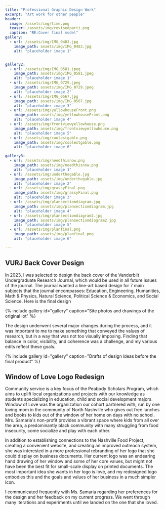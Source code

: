 ```yaml
---
title: "Professional Graphic Design Work"
excerpt: "Art work for other people"
header:
  image: /assets/img/time.png
  teaser: /assets/img/revisedparti.png
  caption: "RE:Cover final model"
gallery:
  - url: /assets/img/IMG_0483.jpg
    image_path: assets/img/IMG_0483.jpg
    alt: "placeholder image 1"


gallery2:
  - url: /assets/img/IMG_0581.jpeg
    image_path: assets/img/IMG_0581.jpeg
    alt: "placeholder image 1"
  - url: /assets/img/IMG_0729.jpeg
    image_path: assets/img/IMG_0729.jpeg
    alt: "placeholder image 2"
  - url: /assets/img/IMG_0567.jpg
    image_path: assets/img/IMG_0567.jpg
    alt: "placeholder image 3"
  - url: /assets/img/yellowhouseFront.png
    image_path: assets/img/yellowhouseFront.png
    alt: "placeholder image 4"
  - url: /assets/img/frontviewyellowhouse.png
    image_path: assets/img/frontviewyellowhouse.png
    alt: "placeholder image 5"
  - url: /assets/img/coolestgable.png
    image_path: assets/img/coolestgable.png
    alt: "placeholder image 6"

gallery3:
  - url: /assets/img/needthisnow.png
    image_path: assets/img/needthisnow.png
    alt: "placeholder image 1"
  - url: /assets/img/underthegable.jpg
    image_path: assets/img/underthegable.jpg
    alt: "placeholder image 2"
  - url: /assets/img/grassyFinal.png
    image_path: assets/img/grassyFinal.png
    alt: "placeholder image 3"
  - url: /assets/img/plansectiondiagram.jpg
    image_path: assets/img/plansectiondiagram.jpg
    alt: "placeholder image 4"
  - url: /assets/img/plansectiondiagram2.jpg
    image_path: assets/img/plansectiondiagram2.jpg
    alt: "placeholder image 5"
  - url: /assets/img/planfinal.png
    image_path: assets/img/planfinal.png
    alt: "placeholder image 6"

---
```


## VURJ Back Cover Design

In 2023, I was selected to design the back cover of the Vanderbilt Undergraduate Research Journal, which would be used in all future issues of the journal. The journal wanted a line-art based design for 7 main subjects that the journal encompasses: Education, Engineering, Humanities, Math & Physics, Natural Science, Political Science & Economics, and Social Science. Here is the final design

{% include gallery id="gallery" caption="Site photos and drawings of the original lot" %}

The design underwent several major changes during the process, and it was important to me to make something that conveyed the values of research, but in a way that was not too visually imposing. Finding that balance in color, visibility, and coherence was a challenge, and my various edits reflect these goals.

{% include gallery id="gallery" caption="Drafts of design ideas before the final product" %}


## Window of Love Logo Redesign

Community service is a key focus of the Peabody Scholars Program, which aims to uplift local organizations and projects with our knowledge as students specializing in education, child and social development majors. Window of Love was the organization our cohort partnered with, run by one loving mom in the community of North Nashville who gives out free lunches and books to kids out of the window of her home on days with no school. Mrs. Samaria's non-profit provides a vibrant space where kids from all over the area, a predominantly black community with many struggling from food insecurity, come socialize and play with each other. 

In addition to establishing connections to the Nashville Food Project, creating a convenient website, and creating an improved outreach system, she was interested in a more professional rebranding of her logo that she could display on business documents. Her current logo was an endearing hand drawing of her window and some of her core values, but might not have been the best fit for small-scale display on printed documents. The most important idea she wants in her logo is love, and my redesigned logo embodies this and the goals and values of her business in a much simpler icon.

I communicated frequently with Ms. Samaria regarding her preferences for the design and her feedback on my current progress. We went through many iterations and experiments until we landed on the one that she loved.
